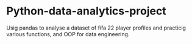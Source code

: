 # Python-data-analytics-project
Usig pandas to analyse a dataset of fifa 22 player profiles and practicig various functions, and OOP for data engineering.
